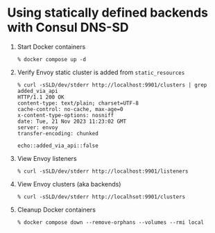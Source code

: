 # Using statically defined backends with Consul DNS-SD

1. Start Docker containers
    ```command
    % docker compose up -d
    ```
1. Verify Envoy static cluster is added from `static_resources`
    ```command
    % curl -sSLD/dev/stderr http://localhost:9901/clusters | grep added_via_api
    HTTP/1.1 200 OK
    content-type: text/plain; charset=UTF-8
    cache-control: no-cache, max-age=0
    x-content-type-options: nosniff
    date: Tue, 21 Nov 2023 11:23:02 GMT
    server: envoy
    transfer-encoding: chunked

    echo::added_via_api::false
    ```
1. View Envoy listeners
    ```command
    % curl -sSLD/dev/stderr http://localhost:9901/listeners
    ```
1. View Envoy clusters (aka backends)
    ```command
    % curl -sSLD/dev/stderr http://localhsot:9901/clusters
    ```
1. Cleanup Docker containers
    ```command
    % docker compose down --remove-orphans --volumes --rmi local
    ```
